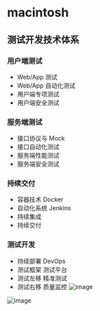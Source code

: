 # macintosh
## 测试开发技术体系
### 用户端测试
- Web/App 测试
- Web/App 自动化测试
- 用户端专项测试
- 用户端安全测试
### 服务端测试
- 接口协议与 Mock
- 接口自动化测试
- 服务端性能测试
- 服务端安全测试
### 持续交付
- 容器技术 Docker
- 自动化系统 Jenkins
- 持续集成
- 持续交付
### 测试开发
- 持续部署 DevOps
- 测试框架 测试平台
- 测试左移 精准测试
- 测试右移 质量监控
![image](https://github.com/user-attachments/assets/46f7f32b-7f13-4564-a8d1-aec051ec60d4)

![image](https://github.com/user-attachments/assets/567dddbe-d02b-4560-937c-567a69c89875)
